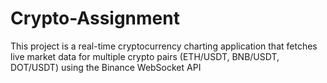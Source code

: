 # Crypto-Assignment
This project is a real-time cryptocurrency charting application that fetches live market data for multiple crypto pairs (ETH/USDT, BNB/USDT, DOT/USDT) using the Binance WebSocket API
